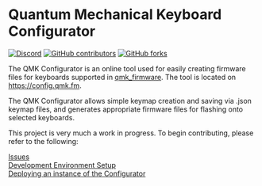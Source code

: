 # Quantum Mechanical Keyboard Configurator

[![Discord](https://img.shields.io/discord/440868230475677696.svg)](https://discord.gg/Uq7gcHh)
[![GitHub contributors](https://img.shields.io/github/contributors/qmk/qmk_configurator.svg)](https://github.com/qmk/qmk_configurator/pulse/monthly)
[![GitHub forks](https://img.shields.io/github/forks/qmk/qmk_configurator.svg?style=social&label=Fork)](https://github.com/qmk/qmk_configurator/)

The QMK Configurator is an online tool used for easily creating firmware files for keyboards supported in [qmk_firmware](https://github.com/qmk/qmk_firmware). The tool is located on https://config.qmk.fm.

The QMK Configurator allows simple keymap creation and saving via .json keymap files, and generates appropriate firmware files for flashing onto selected keyboards. 

This project is very much a work in progress. To begin contributing, please refer to the following:

[Issues](https://github.com/qmk/qmk_configurator/issues)  
[Development Environment Setup](https://github.com/qmk/qmk_configurator/blob/master/assets/js/development.md)  
[Deploying an instance of the Configurator](https://github.com/qmk/qmk_configurator/blob/master/assets/js/gh-pages_setup.md)  
